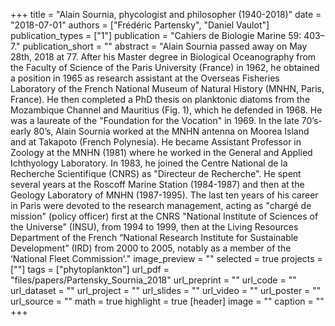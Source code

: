 +++
title = "Alain Sournia, phycologist and philosopher (1940-2018)"
date = "2018-07-01"
authors = ["Frédéric Partensky", "Daniel Vaulot"]
publication_types = ["1"]
publication = "Cahiers de Biologie Marine 59: 403–7."
publication_short = ""
abstract = "Alain Sournia passed away on May 28th, 2018 at 77. After his Master degree in Biological Oceanography from the Faculty of Science of the Paris University (France) in 1962, he obtained a position in 1965 as research assistant at the Overseas Fisheries Laboratory of the French National Museum of Natural History (MNHN, Paris, France). He then completed a PhD thesis on planktonic diatoms from the Mozambique Channel and Mauritius (Fig. 1), which he defended in 1968. He was a laureate of the "Foundation for the Vocation" in 1969. In the late 70’s-early 80’s, Alain Sournia worked at the MNHN antenna on Moorea Island and at Takapoto (French Polynesia). He became Assistant Professor in Zoology at the MNHN (1981) where he worked in the General and Applied Ichthyology Laboratory. In 1983, he joined the Centre National de la Recherche Scientifique (CNRS) as "Directeur de Recherche". He spent several years at the Roscoff Marine Station (1984-1987) and then at the Geology Laboratory of MNHN (1987-1995). The last ten years of his career in Paris were devoted to the research management, acting as "chargé de mission" (policy officer) first at the CNRS "National Institute of Sciences of the Universe" (INSU), from 1994 to 1999, then at the Living Resources Department of the French “National Research Institute for Sustainable Development” (IRD) from 2000 to 2005, notably as a member of the ‘National Fleet Commission'."
image_preview = ""
selected = true
projects = [""]
tags = ["phytoplankton"]
url_pdf = "files/papers/Partensky_Sournia_2018"
url_preprint = ""
url_code = ""
url_dataset = ""
url_project = ""
url_slides = ""
url_video = ""
url_poster = ""
url_source = ""
math = true
highlight = true
[header]
image = ""
caption = ""
+++
